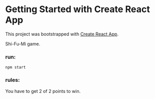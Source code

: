 # Getting Started with Create React App

This project was bootstrapped with [Create React App](https://github.com/facebook/create-react-app).

Shi-Fu-Mi game.

### run:

`npm start`

### rules:

You have to get 2 of 2 points to win.
